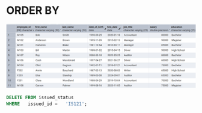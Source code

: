 # ORDER BY

![Library_project](https://github.com/imdwipayana/PostgreSQL/blob/main/Practice/ORDER%20BY/image/employee_data.png)

```sql
DELETE FROM issued_status
WHERE   issued_id =   'IS121';
```


